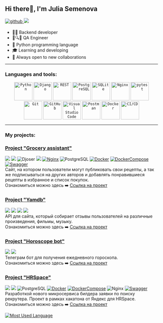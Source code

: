 ## Hi there👋, I'm Julia Semenova

<a href="https://github.com/JuliSem" target="_blank">
<img src=https://img.shields.io/badge/github-%2324292e.svg?&style=for-the-badge&logo=github&logoColor=white alt=github style="margin-bottom: 5px;" />
</a>

<a href="https://t.me/Julia_Semv" target="_blank">
<img src=https://img.shields.io/badge/Telegram-2CA5E0?style=for-the-badge&logo=telegram&logoColor=white />
</a>

- 👩‍💻 Backend developer
- 🐛🔍🔧 QA Engineer
- 🐊 Python programming language
- 🎓 Learning and developing 
- 🤝 Always open to new collaborations
***
### Languages and tools:

<div align="center">
	<code><img width="60" src="https://user-images.githubusercontent.com/25181517/183423507-c056a6f9-1ba8-4312-a350-19bcbc5a8697.png" alt="Python" title="Python"/></code>
	<code><img width="60" src="https://github.com/marwin1991/profile-technology-icons/assets/62091613/9bf5650b-e534-4eae-8a26-8379d076f3b4" alt="Django" title="Django"/></code>
	<code><img width="60" src="https://user-images.githubusercontent.com/25181517/192107858-fe19f043-c502-4009-8c47-476fc89718ad.png" alt="REST" title="REST"/></code>
	<code><img width="60" src="https://user-images.githubusercontent.com/25181517/117208740-bfb78400-adf5-11eb-97bb-09072b6bedfc.png" alt="PostgreSQL" title="PostgreSQL"/></code>
	<code><img width="60" src="https://github.com/marwin1991/profile-technology-icons/assets/136815194/82df4543-236b-4e45-9604-5434e3faab17" alt="SQLite" title="SQLite"/></code>
	<code><img width="60" src="https://user-images.githubusercontent.com/25181517/183345125-9a7cd2e6-6ad6-436f-8490-44c903bef84c.png" alt="Nginx" title="Nginx"/></code>
	<code><img width="60" src="https://user-images.githubusercontent.com/25181517/184117132-9e89a93b-65fb-47c3-91e7-7d0f99e7c066.png" alt="pytest" title="pytest"/></code>
	<code><img width="60" src="https://user-images.githubusercontent.com/25181517/192108372-f71d70ac-7ae6-4c0d-8395-51d8870c2ef0.png" alt="Git" title="Git"/></code>
	<code><img width="60" src="https://user-images.githubusercontent.com/25181517/192108374-8da61ba1-99ec-41d7-80b8-fb2f7c0a4948.png" alt="GitHub" title="GitHub"/></code>
	<code><img width="60" src="https://user-images.githubusercontent.com/25181517/192108891-d86b6220-e232-423a-bf5f-90903e6887c3.png" alt="Visual Studio Code" title="Visual Studio Code"/></code>
	<code><img width="60" src="https://user-images.githubusercontent.com/25181517/192109061-e138ca71-337c-4019-8d42-4792fdaa7128.png" alt="Postman" title="Postman"/></code>
	<code><img width="60" src="https://user-images.githubusercontent.com/25181517/117207330-263ba280-adf4-11eb-9b97-0ac5b40bc3be.png" alt="Docker" title="Docker"/></code>
	<code><img width="60" src="https://user-images.githubusercontent.com/25181517/183868728-b2e11072-00a5-47e2-8a4e-4ebbb2b8c554.png" alt="CI/CD" title="CI/CD"/></code>
</div>

---

### My projects:

### [Project "Grocery assistant"](https://github.com/JuliSem/Grocery_assistant)

![](https://img.shields.io/badge/Django-3.2.3-6495ED) ![](https://img.shields.io/badge/djangorestframework-3.12.4-6495ED) ![Djoser](https://img.shields.io/badge/djoser-2.2.0-6495ED) ![](https://img.shields.io/badge/djangorestframework_simplejwt-5.3.0-6495ED) [![Nginx](https://img.shields.io/badge/Nginx-1.19.3-green)](https://nginx.org/ru/) ![PostgreSQL](https://img.shields.io/badge/PostgreSQL-13-blue) [![Docker](https://img.shields.io/badge/Docker-%2024.0.5-blue?style=flat-square&logo=docker)](https://www.docker.com/) [![DockerCompose](https://img.shields.io/badge/Docker_Compose-%202.21.0-blue?style=flat-square&logo=docsdotrs)](https://docs.docker.com/compose/) [![Swagger](https://img.shields.io/badge/Swagger-%201.21.7-blue?style=flat-square&logo=swagger)](https://swagger.io/)\
Сайт, на котором пользователи могут публиковать свои рецепты, а так же подписываться на других авторов и добавлять понравившиеся рецепты в избранное и список покупок. \
Ознакомиться можно здесь ➡️ [Ссылка на проект](https://github.com/JuliSem/Grocery_assistant)

### [Project "Yamdb"](https://github.com/JuliSem/api_yamdb)

![](https://img.shields.io/badge/Django-3.2-6495ED) ![](https://img.shields.io/badge/djangorestframework-3.12.4-6495ED) ![](https://img.shields.io/badge/djangorestframework_simplejwt-5.2.2-6495ED) ![](https://img.shields.io/badge/pytest-6.2.4-6495ED) \
API для сайта, который собирает отзывы пользователей на различные произведения, фильмы, музыку. \
Ознакомиться можно здесь ➡️ [Ссылка на проект](https://github.com/JuliSem/api_yamdb)

### [Project "Horoscope bot"](https://github.com/JuliSem/horoscope_bot)

![](https://img.shields.io/badge/aiogram-3.13.1-6495ED) ![](https://img.shields.io/badge/apscheduler-3.10.4-6495ED) \
Телеграм бот для получения ежедневного гороскопа. \
Ознакомиться можно здесь ➡️ [Ссылка на проект](https://github.com/JuliSem/horoscope_bot)

### [Project "HRSpace"](https://github.com/HRSpaceX/backend)

![](https://img.shields.io/badge/Django-4.2-6495ED) ![](https://img.shields.io/badge/djangorestframework-3.14.0-6495ED) ![PostgreSQL](https://img.shields.io/badge/PostgreSQL-13.10-blue) [![Docker](https://img.shields.io/badge/Docker-%2024.0.5-blue?style=flat-square&logo=docker)](https://www.docker.com/) [![DockerCompose](https://img.shields.io/badge/Docker_Compose-%202.21.0-blue?style=flat-square&logo=docsdotrs)](https://docs.docker.com/compose/) ![Nginx](https://img.shields.io/badge/Nginx-1.19.3-green) [![Swagger](https://img.shields.io/badge/Swagger-%201.21.7-blue?style=flat-square&logo=swagger)](https://swagger.io/) \
Разработкой нового микросервиса билдера заявки по поиску рекрутера. Проект в рамках хакатона от Яндекс для HRSpace. \
Ознакомиться можно здесь ➡️ [Ссылка на проект](https://github.com/HRSpaceX/backend)

[![Most Used Language](https://github-readme-stats.vercel.app/api/top-langs/?username=julisem&layout=compact)](https://github.com/anuraghazra/github-readme-stats)
